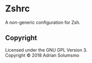 # Zshrc

A non-generic configuration for Zsh.

## Copyright
Licensed under the GNU GPL Version 3.  
Copyright &copy; 2018 Adrian Solumsmo

